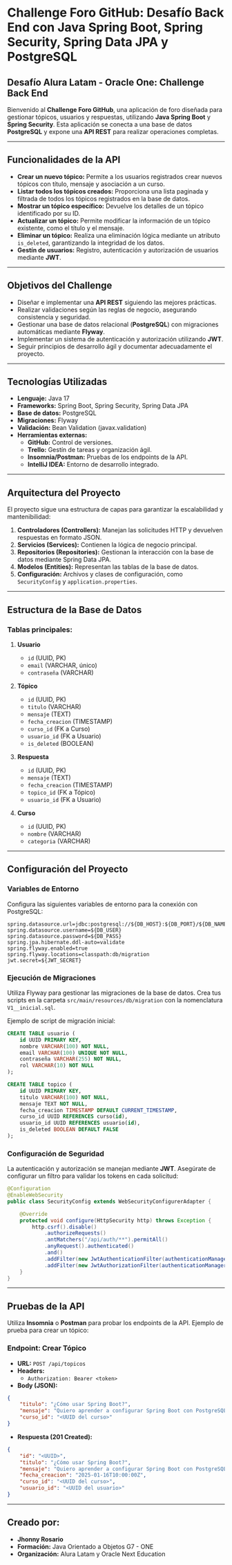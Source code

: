 # Challenge Foro GitHub: Desafío Back End con Java Spring Boot, Spring Security, Spring Data JPA y PostgreSQL

## Desafío Alura Latam - Oracle One: Challenge Back End
Bienvenido al **Challenge Foro GitHub**, una aplicación de foro diseñada para gestionar tópicos, usuarios y respuestas, 
utilizando **Java Spring Boot** y **Spring Security**. Esta aplicación se conecta a una base de datos **PostgreSQL** y
expone una **API REST** para realizar operaciones completas.

---

## Funcionalidades de la API
- **Crear un nuevo tópico:** Permite a los usuarios registrados crear nuevos tópicos con título, mensaje y asociación a un curso.
- **Listar todos los tópicos creados:** Proporciona una lista paginada y filtrada de todos los tópicos registrados en la base de datos.
- **Mostrar un tópico específico:** Devuelve los detalles de un tópico identificado por su ID.
- **Actualizar un tópico:** Permite modificar la información de un tópico existente, como el título y el mensaje.
- **Eliminar un tópico:** Realiza una eliminación lógica mediante un atributo `is_deleted`, garantizando la integridad de los datos.
- **Gestín de usuarios:** Registro, autenticación y autorización de usuarios mediante **JWT**.

---

## Objetivos del Challenge
- Diseñar e implementar una **API REST** siguiendo las mejores prácticas.
- Realizar validaciones según las reglas de negocio, asegurando consistencia y seguridad.
- Gestionar una base de datos relacional (**PostgreSQL**) con migraciones automáticas mediante **Flyway**.
- Implementar un sistema de autenticación y autorización utilizando **JWT**.
- Seguir principios de desarrollo ágil y documentar adecuadamente el proyecto.

---

## Tecnologías Utilizadas
- **Lenguaje:** Java 17
- **Frameworks:** Spring Boot, Spring Security, Spring Data JPA
- **Base de datos:** PostgreSQL
- **Migraciones:** Flyway
- **Validación:** Bean Validation (javax.validation)
- **Herramientas externas:**
   - **GitHub:** Control de versiones.
   - **Trello:** Gestín de tareas y organización ágil.
   - **Insomnia/Postman:** Pruebas de los endpoints de la API.
   - **IntelliJ IDEA:** Entorno de desarrollo integrado.

---

## Arquitectura del Proyecto
El proyecto sigue una estructura de capas para garantizar la escalabilidad y mantenibilidad:

1. **Controladores (Controllers):** Manejan las solicitudes HTTP y devuelven respuestas en formato JSON.
2. **Servicios (Services):** Contienen la lógica de negocio principal.
3. **Repositorios (Repositories):** Gestionan la interacción con la base de datos mediante Spring Data JPA.
4. **Modelos (Entities):** Representan las tablas de la base de datos.
5. **Configuración:** Archivos y clases de configuración, como `SecurityConfig` y `application.properties`.

---

## Estructura de la Base de Datos

### Tablas principales:

1. **Usuario**
   - `id` (UUID, PK)
   - `email` (VARCHAR, único)
   - `contraseña` (VARCHAR)

2. **Tópico**
   - `id` (UUID, PK)
   - `titulo` (VARCHAR)
   - `mensaje` (TEXT)
   - `fecha_creacion` (TIMESTAMP)
   - `curso_id` (FK a Curso)
   - `usuario_id` (FK a Usuario)
   - `is_deleted` (BOOLEAN)

3. **Respuesta**
   - `id` (UUID, PK)
   - `mensaje` (TEXT)
   - `fecha_creacion` (TIMESTAMP)
   - `topico_id` (FK a Tópico)
   - `usuario_id` (FK a Usuario)

4. **Curso**
   - `id` (UUID, PK)
   - `nombre` (VARCHAR)
   - `categoria` (VARCHAR)

---

## Configuración del Proyecto

### Variables de Entorno
Configura las siguientes variables de entorno para la conexión con PostgreSQL:

```properties
spring.datasource.url=jdbc:postgresql://${DB_HOST}:${DB_PORT}/${DB_NAME}
spring.datasource.username=${DB_USER}
spring.datasource.password=${DB_PASS}
spring.jpa.hibernate.ddl-auto=validate
spring.flyway.enabled=true
spring.flyway.locations=classpath:db/migration
jwt.secret=${JWT_SECRET}

```

### Ejecución de Migraciones
Utiliza Flyway para gestionar las migraciones de la base de datos. Crea tus scripts en la carpeta `src/main/resources/db/migration` con la nomenclatura `V1__inicial.sql`.

Ejemplo de script de migración inicial:
```sql
CREATE TABLE usuario (
    id UUID PRIMARY KEY,
    nombre VARCHAR(100) NOT NULL,
    email VARCHAR(100) UNIQUE NOT NULL,
    contraseña VARCHAR(255) NOT NULL,
    rol VARCHAR(10) NOT NULL
);

CREATE TABLE topico (
    id UUID PRIMARY KEY,
    titulo VARCHAR(100) NOT NULL,
    mensaje TEXT NOT NULL,
    fecha_creacion TIMESTAMP DEFAULT CURRENT_TIMESTAMP,
    curso_id UUID REFERENCES curso(id),
    usuario_id UUID REFERENCES usuario(id),
    is_deleted BOOLEAN DEFAULT FALSE
);
```

### Configuración de Seguridad
La autenticación y autorización se manejan mediante **JWT**. Asegúrate de configurar un filtro para validar los tokens en cada solicitud:

```java
@Configuration
@EnableWebSecurity
public class SecurityConfig extends WebSecurityConfigurerAdapter {

    @Override
    protected void configure(HttpSecurity http) throws Exception {
        http.csrf().disable()
            .authorizeRequests()
            .antMatchers("/api/auth/**").permitAll()
            .anyRequest().authenticated()
            .and()
            .addFilter(new JwtAuthenticationFilter(authenticationManager()))
            .addFilter(new JwtAuthorizationFilter(authenticationManager()));
    }
}
```

---

## Pruebas de la API
Utiliza **Insomnia** o **Postman** para probar los endpoints de la API. Ejemplo de prueba para crear un tópico:

### Endpoint: Crear Tópico
- **URL:** `POST /api/topicos`
- **Headers:**
   - `Authorization: Bearer <token>`
- **Body (JSON):**
```json
{
    "titulo": "¿Cómo usar Spring Boot?",
    "mensaje": "Quiero aprender a configurar Spring Boot con PostgreSQL.",
    "curso_id": "<UUID del curso>"
}
```
- **Respuesta (201 Created):**
```json
{
    "id": "<UUID>",
    "titulo": "¿Cómo usar Spring Boot?",
    "mensaje": "Quiero aprender a configurar Spring Boot con PostgreSQL.",
    "fecha_creacion": "2025-01-16T10:00:00Z",
    "curso_id": "<UUID del curso>",
    "usuario_id": "<UUID del usuario>"
}
```

---

## Creado por:
- **Jhonny Rosario**
- **Formación:** Java Orientado a Objetos G7 - ONE
- **Organización:** Alura Latam y Oracle Next Education


